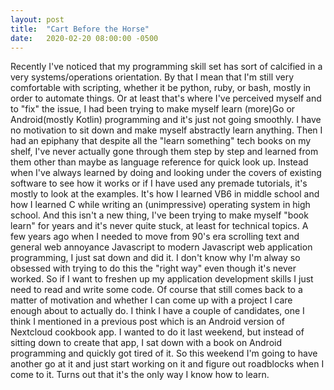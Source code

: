 ```yaml
---
layout: post
title:  "Cart Before the Horse"
date:   2020-02-20 08:00:00 -0500
---
```


Recently I've noticed that my programming skill set has sort of calcified in a very systems/operations orientation. By that I mean that I'm still very comfortable with scripting, whether it be python, ruby, or bash, mostly in order to automate things. Or at least that's where I've perceived myself and to "fix" the issue, I had been trying to make myself learn (more)Go or Android(mostly Kotlin) programming and it's just not going smoothly. I have no motivation to sit down and make myself abstractly learn anything. Then I had an epiphany that despite all the "learn something" tech books on my shelf, I've never actually gone through them step by step and learned from them other than maybe as language reference for quick look up. Instead when I've always learned by doing and looking under the covers of existing software to see how it works or if I have used any premade tutorials, it's mostly to look at the examples. It's how I learned VB6 in middle school and how I learned C while writing an (unimpressive) operating system in high school. And this isn't a new thing, I've been trying to make myself "book learn" for years and it's never quite stuck, at least for technical topics. A few years ago when I needed to move from 90's era scrolling text and general web annoyance Javascript to modern Javascript web application programming, I just sat down and did it. I don't know why I'm alway so obsessed with trying to do this the "right way" even though it's never worked. So if I want to freshen up my application development skills I just need to read and write some code. Of course that still comes back to a matter of motivation and whether I can come up with a project I care enough about to actually do. I think I have a couple of candidates, one I think I mentioned in a previous post which is an Android version of Nextcloud cookbook app. I wanted to do it last weekend, but instead of sitting down to create that app, I sat down with a book on Android programming and quickly got tired of it. So this weekend I'm going to have another go at it and just start working on it and figure out roadblocks when I come to it. Turns out that it's the only way I know how to learn.